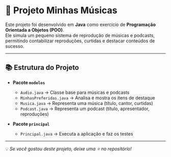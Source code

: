 # 🎵 Projeto Minhas Músicas

Este projeto foi desenvolvido em **Java** como exercício de **Programação Orientada a Objetos (POO)**.  
Ele simula um pequeno sistema de reprodução de músicas e podcasts, permitindo contabilizar reproduções, curtidas e destacar conteúdos de sucesso.

---

## 📚 Estrutura do Projeto

- **Pacote `modelos`**
  - `Audio.java` → Classe base para músicas e podcasts  
  - `MinhasPreferidas.java` → Analisa e mostra os itens de destaque 
  - `Musica.java` → Representa uma música (título, cantor, curtidas) 
  - `Podcast.java` → Representa um podcast (título, apresentador, reproduções)  
  
- **Pacote `principal`**
  - `Principal.java` → Executa a aplicação e faz os testes

---

💡 *Se você gostou deste projeto, deixe uma ⭐ no repositório!*
